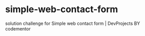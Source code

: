 # simple-web-contact-form

solution challenge for Simple web contact form | DevProjects BY codementor

